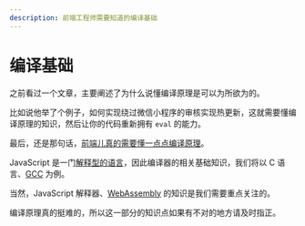 ```yaml
---
description: 前端工程师需要知道的编译基础
---
```


# 编译基础

之前看过一个文章，主要阐述了为什么说懂编译原理是可以为所欲为的。

比如说他举了个例子，如何实现绕过微信小程序的审核实现热更新，这就需要懂编译原理的知识，然后让你的代码重新拥有 `eval` 的能力。

最后，还是那句话，[前端儿真的需要懂一点点编译原理](http://fullstack.blog/2017/06/24/大前端开发者需要了解的基础编译原理和语言知识/?nsukey=rUvDyBYKXUFLZHzd1GO76pWNdqXvVtKwhugdplbqb%2FlVbNuGn5rTFddfF55VoZHw4NqHboyWRfLOCH6CTmq0RtRStYuig6Kx%2FMSsM%2FoCsrH6CaHCyAu2OdkNn0CK2l08PCYTV4F9gBHVoMbUkfnXsBvbaBtarJbsz2%2BBo2HQg73lORR6fBPsiv07X%2F%2BQsRGq)。

JavaScript 是一门[解释型的语言](https://zh.wikipedia.org/wiki/%E7%9B%B4%E8%AD%AF%E8%AA%9E%E8%A8%80)，因此编译器的相关基础知识，我们将以 C 语言、[GCC](https://zh.wikipedia.org/wiki/GCC) 为例。

当然，JavaScript 解释器、[WebAssembly](https://developer.mozilla.org/zh-CN/docs/WebAssembly) 的知识是我们需要重点关注的。

编译原理真的挺难的，所以这一部分的知识点如果有不对的地方请及时指正。

